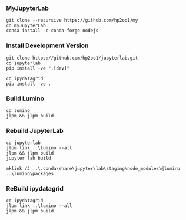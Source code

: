 ### MyJupyterLab
```
git clone --recursive https://github.com/hp2oo1/my
cd myJupyterLab
conda install -c conda-forge nodejs
```

### Install Development Version
```
git clone https://github.com/hp2oo1/jupyterlab.git
cd jupyterlab
pip install -ve ".[dev]"
```

```
cd ipydatagrid
pip install -ve .
```

### Build Lumino
```
cd lumino
jlpm && jlpm build
```

### Rebuild JupyterLab
```
cd jupyterlab
jlpm link ..\lumino --all
jlpm && jlpm build
jupyter lab build
```

```
mklink /J ..\.conda\share\jupyter\lab\staging\node_modules\@lumino ..\lumino\packages
```

### ReBuild ipydatagrid
```
cd ipydatagrid
jlpm link ..\lumino --all
jlpm && jlpm build
```
